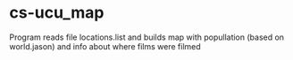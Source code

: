 # cs-ucu_map
Program reads file locations.list and builds map with popullation (based on world.jason) and info about where films were filmed
